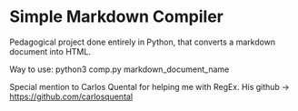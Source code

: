 # Simple Markdown Compiler
Pedagogical project done entirely in Python, that converts a markdown document into HTML.

Way to use: python3 comp.py markdown_document_name

Special mention to Carlos Quental for helping me with RegEx.
His github -> https://github.com/carlosquental

